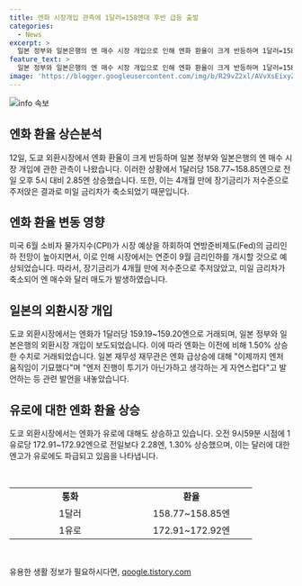 ```yaml
---
title: 엔화 시장개입 관측에 1달러=158엔대 후반 급등 출발
categories:
  - News
excerpt: >
  일본 정부와 일본은행의 엔 매수 시장 개입으로 인해 엔화 환율이 크게 반등하며 1달러=158엔대 후반으로 시작했다. 이에 대한 시장의 경기전망이 변화하면서 나온 미국 6월 소비자 물가지수(CPI)가 예상을 하회하면서 연준의 금리인하 전망도 높아졌다. 이로 인해 장기금리는 4개월 만에 저수준으로 하락하며 미일 금리차가 축소되었다. 일본 정부와 일본은행의 외환시장 개입 소문이 나오자 일본 재무관은 개입에 대해 코멘트를 피했지만, 엔화의 급상승에 대해 기묘한 움직임으로 생각하는 발언을 내놨다. 이에 엔화 환율은 큰 폭으로 상승하며 유로와 달러에 대한 엔고와 달러에 대한 유로 상승도 있었다.
feature_text: >
  일본 정부와 일본은행의 엔 매수 시장 개입으로 인해 엔화 환율이 크게 반등하며 1달러=158엔대 후반으로 시작했다. 이에 대한 시장의 경기전망이 변화하면서 나온 미국 6월 소비자 물가지수(CPI)가 예상을 하회하면서 연준의 금리인하 전망도 높아졌다. 이로 인해 장기금리는 4개월 만에 저수준으로 하락하며 미일 금리차가 축소되었다. 일본 정부와 일본은행의 외환시장 개입 소문이 나오자 일본 재무관은 개입에 대해 코멘트를 피했지만, 엔화의 급상승에 대해 기묘한 움직임으로 생각하는 발언을 내놨다. 이에 엔화 환율은 큰 폭으로 상승하며 유로와 달러에 대한 엔고와 달러에 대한 유로 상승도 있었다.
image: 'https://blogger.googleusercontent.com/img/b/R29vZ2xl/AVvXsEixyZcFfHzMRdzZMjFBmAUKJYCLCGyLL1o632UiGVXcaFdKo_bkvkuCioo0uUKlGfBVcT3P84aROyZIXSBEx3Aw5nCQ3pTgDom1WDC4m8eifvWiAmWEEVb4x6G_l8C0QH225ldMjyaFvpxGEBGNO37VmDTDMHGhJPq73UglMfDca1-0aw/s1600/blogspot.png'
---
```


<p><img src="https://blogger.googleusercontent.com/img/b/R29vZ2xl/AVvXsEixyZcFfHzMRdzZMjFBmAUKJYCLCGyLL1o632UiGVXcaFdKo_bkvkuCioo0uUKlGfBVcT3P84aROyZIXSBEx3Aw5nCQ3pTgDom1WDC4m8eifvWiAmWEEVb4x6G_l8C0QH225ldMjyaFvpxGEBGNO37VmDTDMHGhJPq73UglMfDca1-0aw/s1600/blogspot.png" alt="info 속보" /></p>

<h2 data-ke-size="size26">엔화 환율 상슨분석</h2>

<p data-ke-size="size16">12일, 도쿄 외환시장에서 엔화 환율이 크게 반등하며 일본 정부와 일본은행의 엔 매수 시장 개입에 관한 관측이 나왔습니다. 이러한 상황에서 1달러당 158.77~158.85엔으로 전일 오후 5시 대비 2.85엔 상승했습니다. 또한, 이는 4개월 만에 장기금리가 저수준으로 주저앉은 결과로 미일 금리차가 축소되었기 때문입니다.</p>

<h2 data-ke-size="size26">엔화 환율 변동 영향</h2>

<p data-ke-size="size16">미국 6월 소비자 물가지수(CPI)가 시장 예상을 하회하여 연방준비제도(Fed)의 금리인하 전망이 높아지면서, 이로 인해 시장에서는 연준이 9월 금리인하를 개시할 것으로 예상되었습니다. 따라서, 장기금리가 4개월 만에 저수준으로 주저앉았고, 미일 금리차가 축소되어 엔 매수와 달러 매도가 발생하였습니다.</p>

<h2 data-ke-size="size26">일본의 외환시장 개입</h2>

<p data-ke-size="size16">도쿄 외환시장에서는 엔화가 1달러당 159.19~159.20엔으로 거래되며, 일본 정부와 일본은행의 외환시장 개입이 보도되었습니다. 이에 따라 엔화는 이전에 비해 1.50% 상승한 수치로 거래되었습니다. 일본 재무성 재무관은 엔화 급상승에 대해 "이제까지 엔저 움직임이 기묘했다"며 "엔저 진행이 투기가 아닌가하고 생각하는 게 자연스럽다"고 발언하는 등 관련 발언을 내놓았습니다.</p>

<h2 data-ke-size="size26">유로에 대한 엔화 환율 상승</h2>

<p data-ke-size="size16">도쿄 외환시장에서는 엔화가 유로에 대해도 상승하고 있습니다. 오전 9시59분 시점에 1유로당 172.91~172.92엔으로 전일보다 2.28엔, 1.30% 상승했으며, 이는 달러에 대한 엔고가 유로에도 파급되고 있음을 나타냅니다.</p>

<p data-ke-size="size16">&nbsp;</p>

<table>
    <tbody>
        <tr>
            <td style="text-align: center; width: 200px; height: 17px;"><b>통화</b></td>
            <td style="text-align: center; width: 200px; height: 17px;"><b>환율</b></td>
        </tr>
        <tr>
            <td style="text-align: center; height: 17px;">1달러</td>
            <td style="text-align: center; height: 17px;">158.77~158.85엔</td>
        </tr>
        <tr>
            <td style="text-align: center; height: 17px;">1유로</td>
            <td style="text-align: center; height: 17px;">172.91~172.92엔</td>
        </tr>
    </tbody>
</table>

<p data-ke-size="size16">&nbsp;</p>
유용한 생활 정보가 필요하시다면, <a href="https://qoogle.tistory.com" rel="dofollow">qoogle.tistory.com</a>


